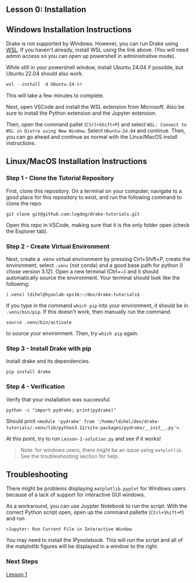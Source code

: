 ## Lesson 0: Installation

## Windows Installation Instructions

Drake is not supported by Windows. However, you can run Drake using [WSL](https://learn.microsoft.com/en-us/windows/wsl/install). If you haven't already, install WSL using the link above. (You will need admin access so you can open up powershell in administrative mode).

While still in your powershell window, install Ubuntu 24.04 if possible, but Ubuntu 22.04 should also work.
```powershell
wsl --install -d Ubuntu-24.04
```
This will take a few minutes to complete.

Next, open VSCode and install the WSL extension from Microsoft. Also be sure to install the Python extension and the Jupyter extension.

Then, open the command pallet (`Ctrl+Shift+P`) and select `WSL: Connect to WSL in Distro using New Window`. Select `Ubuntu-24.04` and continue. Then, you can go ahead and continue as normal with the Linux/MacOS install instructions.

## Linux/MacOS Installation Instructions

### Step 1 - Clone the Tutorial Repository

First, clone this repository. On a terminal on your computer, navigate to a good place for this repository to exist, and run the following command to clone the repo.

```
git clone git@github.com:logdog/drake-tutorials.git
```

Open this repo in VSCode, making sure that it is the only folder open (check the Explorer tab). 

### Step 2 - Create Virtual Environment

Next, create a .venv virtual environment by pressing Ctrl+Shift+P, create the environment, select `.venv` (not conda) and a good base path for python (I chose version 3.12). Open a new terminal (Ctrl+~) and it should automatically source the environment. Your terminal should look like the following:

```
(.venv) ldihel@hyunlab-xps16:~/dev/drake-tutorials$ 
```

If you type in the command `which pip` into your environment, it should be in `.venv/bin/pip`. If this doesn't work, then manually run the command
```
source .venv/bin/activate
```
to source your environment. Then, try `which pip` again.

### Step 3 - Install Drake with pip

Install drake and its dependencies.

```
pip install drake
```

### Step 4 - Verification

Verify that your installation was successful. 

```
python -c "import pydrake; print(pydrake)"
```

Should print `<module 'pydrake' from '/home/ldihel/dev/drake-tutorials/.venv/lib/python3.12/site-packages/pydrake/__init__.py'>`.

At this point, try to run `Lesson-1-solution.py` and see if it works! 
> Note: for windows users, there might be an issue using `matplotlib`. See the troubleshooting section for help.

## Troubleshooting

There might be problems displaying `matplotlib.pyplot` for Windows users because of a lack of support for interactive GUI windows. 

As a workaround, you can use Juypter Notebook to run the script. With the correct Python script open, open up the command pallette (`Ctrl+Shift+P`) and run
```
>Jupyter: Run Current File in Interactive Window
```
You may need to install the IPynotebook.
This will run the script and all of the matplotlib figures will be displayed in a window to the right.

### Next Steps

[Lesson 1](../Lesson-1/)
